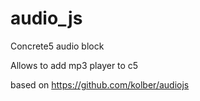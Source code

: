 audio_js
========

Concrete5 audio block


Allows to add mp3 player to c5

based on https://github.com/kolber/audiojs


